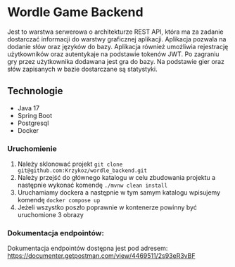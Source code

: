 # Wordle Game Backend

Jest to warstwa serwerowa o architekturze REST API, która ma za zadanie dostarczać informacji do warstwy graficznej
aplikacji. Aplikacja pozwala na dodanie słów oraz języków do bazy. Aplikacja również umożliwia rejestrację użytkowników
oraz autentykaje na podstawie tokenów JWT. Po zagraniu gry przez użytkownika dodawana jest gra do bazy. Na podstawie
gier oraz słów zapisanych w bazie dostarczane są statystyki.

## Technologie

- Java 17
- Spring Boot
- Postgresql
- Docker

### Uruchomienie

1. Należy sklonować projekt `git clone git@github.com:Krzykoz/wordle_backend.git`
2. Należy przejść do głównego katalogu w celu zbudowania projektu a następnie wykonać komendę `./mvnw clean install`
3. Uruchamiamy dockera a następnie w tym samym katalogu wpisujemy komendę `docker compose up`
4. Jeżeli wszystko poszło poprawnie w kontenerze powinny być uruchomione 3 obrazy

### Dokumentacja endpointów:

Dokumentacja endpointów dostępna jest pod adresem: https://documenter.getpostman.com/view/4469511/2s93eR3vBF